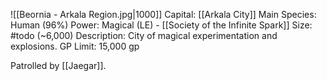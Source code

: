 ![[Beornia - Arkala Region.jpg|1000]]
Capital: [[Arkala City]]
Main Species: Human (96%)
Power: Magical (LE) - [[Society of the Infinite Spark]]
Size: #todo (~6,000)
Description: City of magical experimentation and explosions.
GP Limit: 15,000 gp

Patrolled by [[Jaegar]].
